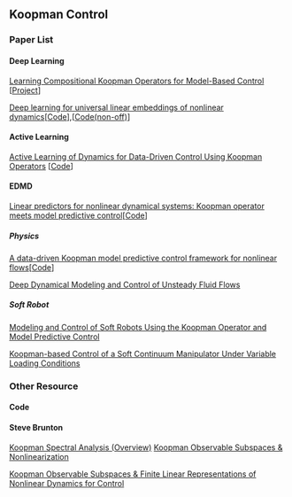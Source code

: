 ## Koopman Control

### Paper List

#### Deep Learning

[Learning Compositional Koopman Operators for Model-Based Control](https://arxiv.org/abs/1910.08264) \[[Project](http://koopman.csail.mit.edu/)\]

[Deep learning for universal linear embeddings of nonlinear dynamics](https://www.nature.com/articles/s41467-018-07210-0)\[[Code](https://github.com/BethanyL/DeepKoopman)\],\[[Code(non-off)](https://github.com/dykuang/Deep----Koopman)\]


#### Active Learning
[Active Learning of Dynamics for Data-Driven Control Using Koopman Operators](https://arxiv.org/abs/1906.05194) \[[Code](https://github.com/ianabraham21/koopman-ctrl-active-learning)\]


#### EDMD
[Linear predictors for nonlinear dynamical systems: Koopman operator meets model predictive control](https://arxiv.org/pdf/1611.03537.pdf)\[[Code](https://github.com/MilanKorda/KoopmanMPC)\]

##### Physics
[A data-driven Koopman model predictive control framework for nonlinear flows](https://arxiv.org/abs/1804.05291)\[[Code](https://github.com/arbabiha/KoopmanMPC_for_flowcontrol)\]

[Deep Dynamical Modeling and Control of Unsteady Fluid Flows](https://arxiv.org/abs/1805.07472)

##### Soft Robot
[Modeling and Control of Soft Robots Using the Koopman Operator and Model Predictive Control](https://arxiv.org/abs/1902.02827)

[Koopman-based Control of a Soft Continuum Manipulator Under Variable Loading Conditions](https://arxiv.org/abs/2002.01407)

### Other Resource
#### Code

#### Steve Brunton
[Koopman Spectral Analysis (Overview)](https://www.youtube.com/watch?v=J7s0XNT96ag)
[Koopman Observable Subspaces & Nonlinearization](https://www.youtube.com/watch?v=pnGsQAt0od4)

[Koopman Observable Subspaces & Finite Linear Representations of Nonlinear Dynamics for Control](https://www.youtube.com/watch?v=K5CRbC4yqnk&list=PLMrJAkhIeNNSVXUvppZTYNHKQUD-oWys9)
